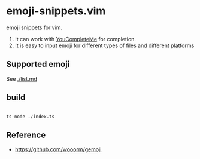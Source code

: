 # emoji-snippets.vim

emoji snippets for vim.

1. It can work with [YouCompleteMe](https://github.com/ycm-core/YouCompleteMe) for completion.
1. It is easy to input emoji for different types of files and different platforms

## Supported emoji

See [./list.md](./list.md)

## build

```bash

ts-node ./index.ts

```

## Reference

- https://github.com/wooorm/gemoji
